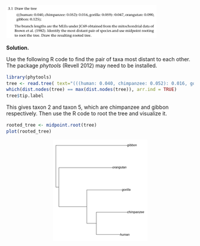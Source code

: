 <p align>
  <img src="img/3.1-P.png" width=80%>
</p>

**Solution.**

Use the following R code to find the pair of taxa most distant to each
other. The package *phytools* (Revell 2012) may need to be installed.

```R
library(phytools)
tree <- read.tree( text="(((human: 0.040, chimpanzee: 0.052): 0.016, gorilla: 0.059): 0.047, orangutan: 0.090, gibbon: 0.125);" )
which(dist.nodes(tree) == max(dist.nodes(tree)), arr.ind = TRUE)
tree$tip.label
```

This gives taxon 2 and taxon 5, which are chimpanzee and gibbon
respectively. Then use the R code to root the tree and visualize it.

```R
rooted_tree <- midpoint.root(tree)
plot(rooted_tree)
```

<p align="center">
  <img src="img/3.1-1.png">
</p>
